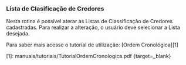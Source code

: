 ### **Lista de Clasificação de Credores**

Nesta rotina é possível aterar as Listas de Classificação de Credores cadastradas. 
Para realizar a alteração, o usuário deve selecionar a  Lista desejada. 


Para saber mais acesse o tutorial de utilização: [Ordem Cronológica][1]


  [1]: manuais/tutoriais/TutorialOrdemCronologica.pdf {target=_blank}
